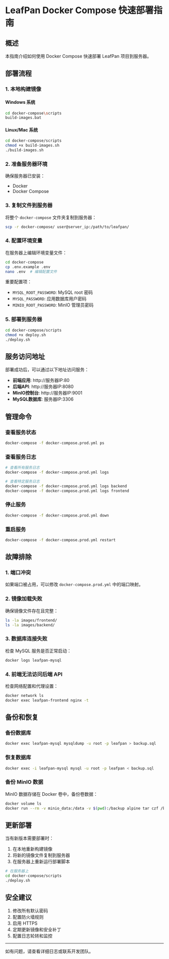 # LeafPan Docker Compose 快速部署指南

## 概述

本指南介绍如何使用 Docker Compose 快速部署 LeafPan 项目到服务器。

## 部署流程

### 1. 本地构建镜像

#### Windows 系统
```bash
cd docker-compose\scripts
build-images.bat
```

#### Linux/Mac 系统
```bash
cd docker-compose/scripts
chmod +x build-images.sh
./build-images.sh
```

### 2. 准备服务器环境

确保服务器已安装：
- Docker
- Docker Compose

### 3. 复制文件到服务器

将整个 `docker-compose` 文件夹复制到服务器：
```bash
scp -r docker-compose/ user@server_ip:/path/to/leafpan/
```

### 4. 配置环境变量

在服务器上编辑环境变量文件：
```bash
cd docker-compose
cp .env.example .env
nano .env  # 编辑配置文件
```

重要配置项：
- `MYSQL_ROOT_PASSWORD`: MySQL root 密码
- `MYSQL_PASSWORD`: 应用数据库用户密码
- `MINIO_ROOT_PASSWORD`: MinIO 管理员密码

### 5. 部署到服务器

```bash
cd docker-compose/scripts
chmod +x deploy.sh
./deploy.sh
```

## 服务访问地址

部署成功后，可以通过以下地址访问服务：

- **前端应用**: http://服务器IP:80
- **后端API**: http://服务器IP:8080
- **MinIO控制台**: http://服务器IP:9001
- **MySQL数据库**: 服务器IP:3306

## 管理命令

### 查看服务状态
```bash
docker-compose -f docker-compose.prod.yml ps
```

### 查看服务日志
```bash
# 查看所有服务日志
docker-compose -f docker-compose.prod.yml logs

# 查看特定服务日志
docker-compose -f docker-compose.prod.yml logs backend
docker-compose -f docker-compose.prod.yml logs frontend
```

### 停止服务
```bash
docker-compose -f docker-compose.prod.yml down
```

### 重启服务
```bash
docker-compose -f docker-compose.prod.yml restart
```

## 故障排除

### 1. 端口冲突
如果端口被占用，可以修改 `docker-compose.prod.yml` 中的端口映射。

### 2. 镜像加载失败
确保镜像文件存在且完整：
```bash
ls -la images/frontend/
ls -la images/backend/
```

### 3. 数据库连接失败
检查 MySQL 服务是否正常启动：
```bash
docker logs leafpan-mysql
```

### 4. 前端无法访问后端 API
检查网络配置和代理设置：
```bash
docker network ls
docker exec leafpan-frontend nginx -t
```

## 备份和恢复

### 备份数据库
```bash
docker exec leafpan-mysql mysqldump -u root -p leafpan > backup.sql
```

### 恢复数据库
```bash
docker exec -i leafpan-mysql mysql -u root -p leafpan < backup.sql
```

### 备份 MinIO 数据
MinIO 数据存储在 Docker 卷中，备份卷数据：
```bash
docker volume ls
docker run --rm -v minio_data:/data -v $(pwd):/backup alpine tar czf /backup/minio_backup.tar.gz /data
```

## 更新部署

当有新版本需要部署时：

1. 在本地重新构建镜像
2. 将新的镜像文件复制到服务器
3. 在服务器上重新运行部署脚本

```bash
# 在服务器上
cd docker-compose/scripts
./deploy.sh
```

## 安全建议

1. 修改所有默认密码
2. 配置防火墙规则
3. 启用 HTTPS
4. 定期更新镜像和安全补丁
5. 配置日志轮转和监控

---

如有问题，请查看详细日志或联系开发团队。